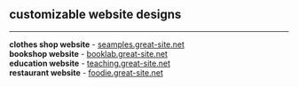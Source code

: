   ## customizable website designs     
  ----
**clothes shop website** - [seamples.great-site.net](http://seampless.great-site.net)<br>
**bookshop website** - [booklab.great-site.net](http://booklab.great-site.net)<br>
**education website** - [teaching.great-site.net](http://teaching.great-site.net)<br>
**restaurant website** - [foodie.great-site.net](http://foodie.great-site.net)<br>






